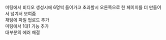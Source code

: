 미팅에서 비디오 생성시에 6명씩 들어가고 초과할시 오른쪽으로 한 페이지를 더 만들어서 넘겨서 보여줌   
채팅에 파일 업로드 추가   
미팅에서 1대1 기능 추가  
대부분의 에러 해결

